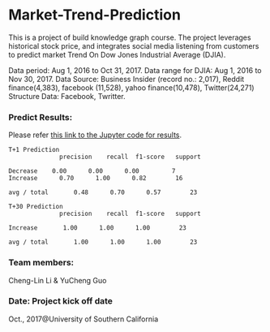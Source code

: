 

# Market-Trend-Prediction
This is a project of build knowledge graph course. The project leverages historical stock price, and integrates social media listening from customers to predict market Trend On Dow Jones Industrial Average (DJIA).

Data period: Aug 1, 2016 to Oct 31, 2017.
Data range for DJIA: Aug 1, 2016 to Nov 30, 2017.
Data Source: Business Insider (record no.: 2,017), Reddit finance(4,383), facebook (11,528), yahoo finance(10,478), Twitter(24,271)
Structure Data: Facebook, Twritter.

### Predict Results: 
Please refer [this link to the Jupyter code for results](https://github.com/Cheng-Lin-Li/Market-Trend-Prediction/source/Dow-Jones-Industrial-Average-Prediction-with-Media-Channel-Info-with-Social-Info.ipynb).

```text
T+1 Prediction
              precision    recall  f1-score   support

Decrease    0.00      0.00      0.00         7
Increase      0.70      1.00      0.82        16

avg / total       0.48      0.70      0.57        23

T+30 Prediction
              precision    recall  f1-score   support

Increase       1.00      1.00      1.00        23

avg / total       1.00      1.00      1.00        23 
```


### Team members: 
Cheng-Lin Li & YuCheng Guo 

### Date: Project kick off date
Oct., 2017@University of Southern California


